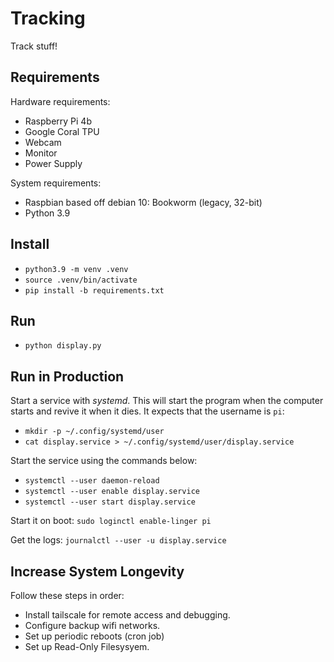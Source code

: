 # Tracking

Track stuff!


## Requirements

Hardware requirements:

- Raspberry Pi 4b
- Google Coral TPU
- Webcam
- Monitor
- Power Supply

System requirements:

- Raspbian based off debian 10: Bookworm (legacy, 32-bit)
- Python 3.9


## Install

- `python3.9 -m venv .venv`
- `source .venv/bin/activate`
- `pip install -b requirements.txt`


## Run

- `python display.py`


## Run in Production

Start a service with *systemd*. This will start the program when the computer starts and revive it when it dies. It expects that the username is `pi`:

- `mkdir -p ~/.config/systemd/user`
- `cat display.service > ~/.config/systemd/user/display.service`

Start the service using the commands below:

- `systemctl --user daemon-reload`
- `systemctl --user enable display.service`
- `systemctl --user start display.service`

Start it on boot: `sudo loginctl enable-linger pi`

Get the logs: `journalctl --user -u display.service`


## Increase System Longevity

Follow these steps in order:

- Install tailscale for remote access and debugging.
- Configure backup wifi networks.
- Set up periodic reboots (cron job)
- Set up Read-Only Filesysyem.